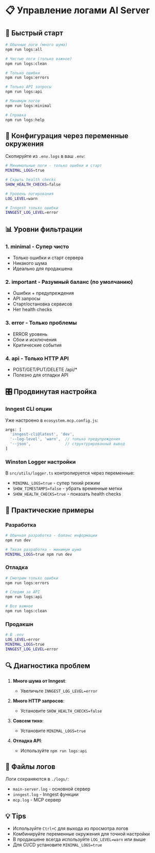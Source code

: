 # 📋 Управление логами AI Server

## 🎯 Быстрый старт

```bash
# Обычные логи (много шума)
npm run logs:all

# Чистые логи (только важное)
npm run logs:clean

# Только ошибки
npm run logs:errors

# Только API запросы
npm run logs:api

# Минимум логов
npm run logs:minimal

# Справка
npm run logs:help
```

## 🔧 Конфигурация через переменные окружения

Скопируйте из `.env.logs` в ваш `.env`:

```bash
# Минимальные логи - только ошибки и старт
MINIMAL_LOGS=true

# Скрыть health checks
SHOW_HEALTH_CHECKS=false

# Уровень логирования
LOG_LEVEL=warn

# Inngest только ошибки
INNGEST_LOG_LEVEL=error
```

## 📊 Уровни фильтрации

### 1. **minimal** - Супер чисто
- Только ошибки и старт сервера
- Никакого шума
- Идеально для продакшена

### 2. **important** - Разумный баланс (по умолчанию)
- Ошибки + предупреждения
- API запросы
- Старт/остановка сервисов
- Нет health checks

### 3. **error** - Только проблемы
- ERROR уровень
- Сбои и исключения
- Критические события

### 4. **api** - Только HTTP API
- POST/GET/PUT/DELETE /api/*
- Полезно для отладки API

## 🎛 Продвинутая настройка

### Inngest CLI опции

Уже настроено в `ecosystem.mcp.config.js`:
```javascript
args: [
  'inngest-cli@latest', 'dev',
  '--log-level', 'warn',  // только предупреждения
  '--json',               // структурированный вывод
]
```

### Winston Logger настройки

В `src/utils/logger.ts` контролируется через переменные:
- `MINIMAL_LOGS=true` - супер тихий режим
- `SHOW_TIMESTAMPS=false` - убрать временные метки
- `SHOW_HEALTH_CHECKS=true` - показать health checks

## 🚀 Практические примеры

### Разработка
```bash
# Обычная разработка - баланс информации
npm run dev

# Тихая разработка - минимум шума  
MINIMAL_LOGS=true npm run dev
```

### Отладка
```bash
# Смотрим только ошибки
npm run logs:errors

# Следим за API
npm run logs:api

# Все важное
npm run logs:clean
```

### Продакшн
```bash
# В .env
LOG_LEVEL=error
MINIMAL_LOGS=true
INNGEST_LOG_LEVEL=error
```

## 🔍 Диагностика проблем

1. **Много шума от Inngest**: 
   - Увеличьте `INNGEST_LOG_LEVEL=error`
   
2. **Много HTTP запросов**:
   - Установите `SHOW_HEALTH_CHECKS=false`
   
3. **Совсем тихо**:
   - Установите `MINIMAL_LOGS=true`

4. **Отладка API**:
   - Используйте `npm run logs:api`

## 📁 Файлы логов

Логи сохраняются в `./logs/`:
- `main-server.log` - основной сервер
- `inngest.log` - Inngest функции  
- `mcp.log` - MCP сервер

## 💡 Tips

- Используйте `Ctrl+C` для выхода из просмотра логов
- Комбинируйте переменные окружения для точной настройки
- В продакшене всегда используйте `LOG_LEVEL=warn` или выше
- Для CI/CD установите `MINIMAL_LOGS=true`